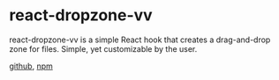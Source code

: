 # react-dropzone-vv

react-dropzone-vv is a simple React hook that creates a drag-and-drop zone for files. Simple, yet customizable by the user.

[github](https://github.com/yosipy/react-dropzone-vv),
[npm](https://www.npmjs.com/package/react-dropzone-vv)
